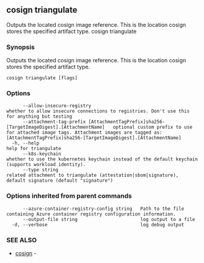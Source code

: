## cosign triangulate

Outputs the located cosign image reference. This is the location cosign stores the specified artifact type.
cosign triangulate <image uri>

### Synopsis

Outputs the located cosign image reference. This is the location cosign stores the specified artifact type.

```
cosign triangulate [flags]
```

### Options

```
      --allow-insecure-registry                                                                  whether to allow insecure connections to registries. Don't use this for anything but testing
      --attachment-tag-prefix [AttachmentTagPrefix]sha256-[TargetImageDigest].[AttachmentName]   optional custom prefix to use for attached image tags. Attachment images are tagged as: [AttachmentTagPrefix]sha256-[TargetImageDigest].[AttachmentName]
  -h, --help                                                                                     help for triangulate
      --k8s-keychain                                                                             whether to use the kubernetes keychain instead of the default keychain (supports workload identity).
      --type string                                                                              related attachment to triangulate (attestation|sbom|signature), default signature (default "signature")
```

### Options inherited from parent commands

```
      --azure-container-registry-config string   Path to the file containing Azure container registry configuration information.
      --output-file string                       log output to a file
  -d, --verbose                                  log debug output
```

### SEE ALSO

* [cosign](cosign.md)	 - 

